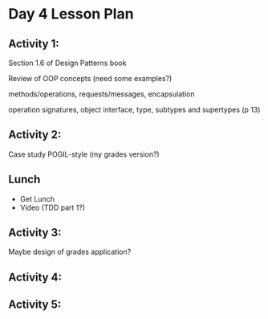 # Day 4 Lesson Plan

## Activity 1:

Section 1.6 of Design Patterns book

Review of OOP concepts (need some examples?)

methods/operations, requests/messages, encapsulation

operation signatures, object interface, type, subtypes and supertypes (p 13)



## Activity 2:

Case study POGIL-style (my grades version?)

## Lunch

- Get Lunch
- Video (TDD part 1?)

## Activity 3:

Maybe design of grades application?

## Activity 4:


## Activity 5:

